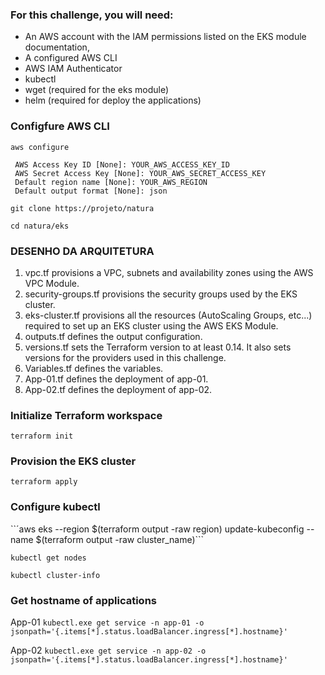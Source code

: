 ### For this challenge, you will need:
- An AWS account with the IAM permissions listed on the EKS module documentation,
- A configured AWS CLI
- AWS IAM Authenticator
- kubectl
- wget (required for the eks module)
- helm (required for deploy the applications)

### Configfure AWS CLI
```aws configure```

     AWS Access Key ID [None]: YOUR_AWS_ACCESS_KEY_ID
     AWS Secret Access Key [None]: YOUR_AWS_SECRET_ACCESS_KEY
     Default region name [None]: YOUR_AWS_REGION
     Default output format [None]: json

```git clone https://projeto/natura```

```cd natura/eks```

### DESENHO DA ARQUITETURA ###

1. vpc.tf provisions a VPC, subnets and availability zones using the AWS VPC Module. 
2. security-groups.tf provisions the security groups used by the EKS cluster.
3. eks-cluster.tf provisions all the resources (AutoScaling Groups, etc...) required to set up an EKS cluster using the AWS EKS Module.
4. outputs.tf defines the output configuration.
5. versions.tf sets the Terraform version to at least 0.14. It also sets versions for the providers used in this challenge. 
6. Variables.tf defines the variables.
7. App-01.tf defines the deployment of app-01.
8. App-02.tf defines the deployment of app-02.


### Initialize Terraform workspace
```terraform init```
### Provision the EKS cluster
```terraform apply```
### Configure kubectl
``´aws eks --region $(terraform output -raw region) update-kubeconfig --name $(terraform output -raw cluster_name)```

```kubectl get nodes```

```kubectl cluster-info```

### Get hostname of applications
App-01
```kubectl.exe get service -n app-01 -o jsonpath='{.items[*].status.loadBalancer.ingress[*].hostname}'```

App-02
```kubectl.exe get service -n app-02 -o jsonpath='{.items[*].status.loadBalancer.ingress[*].hostname}'```
